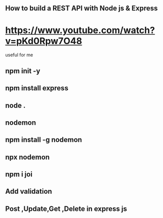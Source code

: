 ## How to build a REST API with Node js & Express

# https://www.youtube.com/watch?v=pKd0Rpw7O48

useful for me

## npm init -y

## npm install express

## node .

## nodemon

## npm install -g nodemon

## npx nodemon

## npm i joi

## Add validation

## Post ,Update,Get ,Delete in express js

